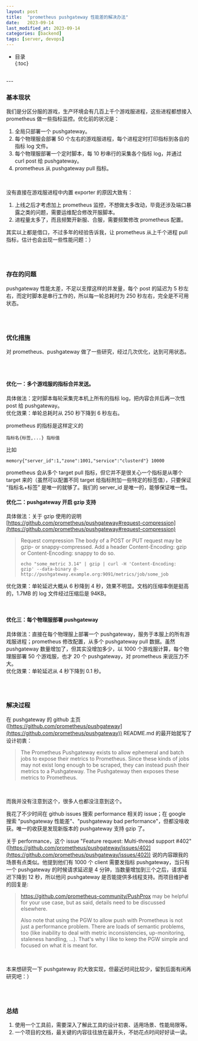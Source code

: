 ```yaml
---
layout: post
title:  "prometheus pushgateway 性能差的解决办法"
date:   2023-09-14
last_modified_at: 2023-09-14
categories: [backend]
tags: [server, devops]
---
```


* 目录  
{:toc}

<br>
---

### 基本现状
我们是分区分服的游戏，生产环境会有几百上千个游戏服进程，这些进程都想接入 prometheus 做一些指标监控。优化前的状况是：  
1. 全局只部署一个 pushgateway。
2. 每个物理服会部署 50 个左右的游戏服进程，每个进程定时打印指标到各自的指标 log 文件。
3. 每个物理服部署一个定时脚本，每 10 秒串行的采集各个指标 log，并通过 curl post 给 pushgateway。
4. prometheus 从 pushgateway pull 指标。

<br>

没有直接在游戏服进程中内置 exporter 的原因大致有：     
1. 上线之后才考虑加上 prometheus 监控，不想做太多改动，毕竟还涉及端口暴露之类的问题，需要运维配合修改开服脚本。  
2. 进程量太多了，而且频繁开新服、合服，需要频繁修改 prometheus 配置。

其实以上都是借口，不过多年的经验告诉我，让 prometheus 从上千个进程 pull 指标，估计也会出现一些性能问题：）

<br>
<br>

### 存在的问题
pushgateway 性能太差，不足以支撑这样的并发量，每个 post 的延迟为 5 秒左右，而定时脚本是串行工作的，所以每一轮总耗时为 250 秒左右，完全是不可用状态。

<br>
<br>

### 优化措施
对 prometheus、pushgateway 做了一些研究，经过几次优化，达到可用状态。

<br>
<br>

#### 优化一：多个游戏服的指标合并发送。
具体做法：定时脚本每轮采集完本机上所有的指标 log，把内容合并后再一次性 post 给 pushgateway。  
优化效果：单轮总耗时从 250 秒下降到 6 秒左右。

prometheus 的指标是这样定义的
```
指标名{标签,...} 指标值
```
比如
```
memory{"server_id":1,"zone":1001,"service":"clusterd"} 10000
```
prometheus 会从多个 target pull 指标，但它并不是很关心一个指标是从哪个 target 来的（虽然可以配置不同 target 给指标附加一些特定的标签值），只要保证 “指标名+标签” 是唯一的就够了。我们的 server_id 是唯一的，能够保证唯一性。<br>

#### 优化二：pushgateway 开启 gzip 支持
具体做法：关于 gzip 使用的说明 [https://github.com/prometheus/pushgateway#request-compression](https://github.com/prometheus/pushgateway#request-compression)
>Request compression
The body of a POST or PUT request may be gzip- or snappy-compressed. Add a header Content-Encoding: gzip or Content-Encoding: snappy to do so.
>```
>echo "some_metric 3.14" | gzip | curl -H 'Content-Encoding: gzip' --data-binary @- http://pushgateway.example.org:9091/metrics/job/some_job
>```

优化效果：单轮延迟大概从 6 秒降到 4 秒，效果不明显。文档的压缩率倒是挺高的，1.7MB 的 log 文件经过压缩后是 94KB。

<br>

#### 优化三：每个物理服部署 pushgateway
具体做法：直接在每个物理服上部署一个 pushgateway，服务于本服上的所有游戏服进程；prometheus 修改配置，从多个 pushgateway pull 数据。虽然 pushgateway 数量增加了，但其实没增加多少，以 1000 个游戏服计算，每个物理服部署 50 个游戏服，也才 20 个 pushgateway，对 prometheus 来说压力不大。  
优化效果：单轮延迟从 4 秒下降到 0.1 秒。  

<br>
<br>

### 解决过程
在 pushgateway 的 github 主页 ([https://github.com/prometheus/pushgateway](https://github.com/prometheus/pushgateway)) README.md 的最开始就写了设计初衷：

>The Prometheus Pushgateway exists to allow ephemeral and batch jobs to expose their metrics to Prometheus. Since these kinds of jobs may not exist long enough to be scraped, they can instead push their metrics to a Pushgateway. The Pushgateway then exposes these metrics to Prometheus.

<br>

而我并没有注意到这个，很多人也都没注意到这个。<br>

我花了不少时间在 github issues 搜索 performance 相关的 issue；在 google 搜索 "pushgateway 性能差"、"pushgateway bad performance"，但都没啥收获。唯一的收获是发现新版本的 pushgateway 支持 gzip 了。<br>

关于 performance，这个 issue "Feature request: Multi-thread support #402" ([https://github.com/prometheus/pushgateway/issues/402](https://github.com/prometheus/pushgateway/issues/402)) 说的内容跟我的场景有点类似。他提到他们有 1000 个 client 需要发指标 pushgateway，当只有一个 pushgateway 的时候请求延迟是 4 分钟，当数量增加到三个之后，请求延迟下降到 12 秒，所以他问 pushgateway 是否能提供多线程支持。而项目维护者的回复是:

>https://github.com/prometheus-community/PushProx may be helpful for your use case, but as said, details need to be discussed elsewhere.
>
>Also note that using the PGW to allow push with Prometheus is not just a performance problem. There are loads of semantic problems, too (like inability to deal with metric inconsistencies, up-monitoring, staleness handling, …). That's why I like to keep the PGW simple and focused on what it is meant for.

<br>

本来想研究一下 pushgateway 的大致实现，但最近时间比较少，留到后面有闲再研究吧：）

<br>
<br>

### 总结
1. 使用一个工具前，需要深入了解此工具的设计初衷、适用场景、性能局限等。
2. 一个项目的文档，最关键的内容往往放在最开头，不妨花点时间好好读一读。

<br><br><br>

